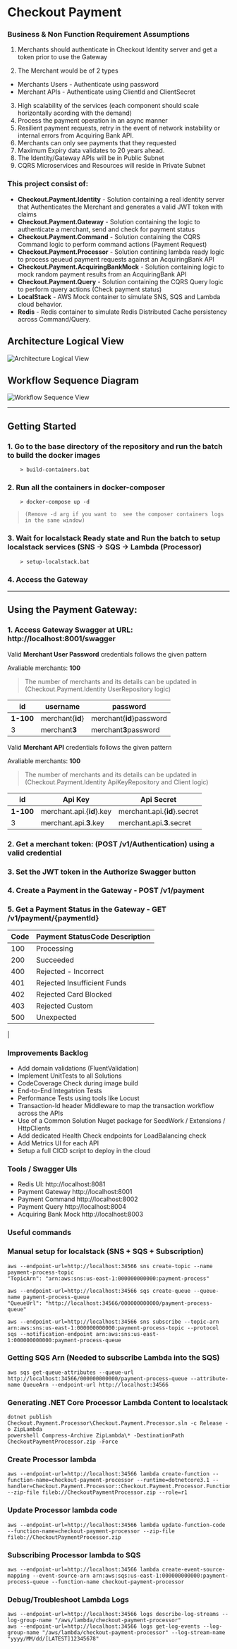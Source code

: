 Checkout Payment
================

### Business & Non Function Requirement Assumptions
1. Merchants should authenticate in Checkout Identity server and get a token prior to use the Gateway

2. The Merchant would be of 2 types
  - Merchants Users - Authenticate using password
  - Merchant APIs - Authenticate using ClientId and ClientSecret 

3. High scalability of the services (each component should scale horizontally acording with the demand)
4. Process the payment operation in an async manner
5. Resilient payment requests, retry in the event of network instability or internal errors from Acquiring Bank API.
6. Merchants can only see payments that they requested
7. Maximum Expiry data validates to 20 years ahead.
8. The Identity/Gateway APIs will be in Public Subnet
9. CQRS Microservices and Resources will reside in Private Subnet

### This project consist of:
* **Checkout.Payment.Identity** - Solution containing a real identity server that Authenticates the Merchant and generates a valid JWT token with claims
* **Checkout.Payment.Gateway** - Solution containing the logic to authenticate a merchant, send and check for payment status
* **Checkout.Payment.Command** - Solution containing the CQRS Command logic to perform command actions (Payment Request)
* **Checkout.Payment.Processor** - Solution contining lambda ready logic to process qeueud payment requests against an AcquiringBank API
* **Checkout.Payment.AcquiringBankMock** - Solution containing logic to mock random payment results from an AcquiringBank API
* **Checkout.Payment.Query** - Solution containing the CQRS Query logic to perform query actions (Check payment status)
* **LocalStack** - AWS Mock container to simulate SNS, SQS and Lambda cloud behavior.
* **Redis** - Redis container to simulate Redis Distributed Cache persistency across Command/Query.

## Architecture Logical View
![Architecture Logical View](./documents/ArchitectureLogicView.svg)

## Workflow Sequence Diagram

![Workflow Sequence View](./documents/SequenceOverview.svg)

----
## Getting Started

### 1. Go to the base directory of the repository and run the batch to build the docker images
```
	> build-containers.bat 
```
### 2. Run all the containers in docker-composer 
```
	> docker-compose up -d
```
>`(Remove -d arg if you want to  see the composer containers logs in the same window)`

### 3. Wait for localstack **Ready** state and Run the batch to setup localstack services (SNS -> SQS -> Lambda (Processor)
```
	> setup-localstack.bat
```
### 4. Access the Gateway  
-----
## Using the Payment Gateway:

### 1. Access Gateway Swagger at URL: http://localhost:8001/swagger
Valid **Merchant User Password** credentials follows the given pattern

Avaliable merchants: **100**
> The number of merchants and its details can be updated in (Checkout.Payment.Identity UserRepository logic)

| id | username | password |
| -- | -------- | -------- |
| **1-100** | merchant{**id**} | merchant{**id**}password |
| 3 | merchant**3** | merchant**3**password |


Valid **Merchant API** credentials follows the given pattern

Avaliable merchants: **100**
> The number of merchants and its details can be updated in (Checkout.Payment.Identity ApiKeyRepository and Client logic)

| id | Api Key | Api Secret |
| -- | ------- | ---------- |
| **1-100** | merchant.api.{**id**}.key | merchant.api.{**id**}.secret |
| 3 | merchant.api.**3**.key | merchant.api.**3**.secret |  

### 2. Get a  merchant token: (POST /v1/Authentication) using a valid credential
### 3. Set the JWT token in the Authorize Swagger button
### 4. Create a Payment in the Gateway - **POST /v1/payment**
### 5. Get a Payment Status in the Gateway - **GET /v1/payment/{paymentId}**

| Code | Payment StatusCode Description |
| ---- | ----------- |
| 100 | Processing |
| 200 | Succeeded |
| 400 | Rejected - Incorrect |
| 401 | Rejected Insufficient Funds |
| 402 | Rejected Card Blocked |
| 403 | Rejected Custom |
| 500 | Unexpected |
|

### **Improvements Backlog**
* Add domain validations (FluentValidation)
* Implement UnitTests to all Solutions
* CodeCoverage Check during image build
* End-to-End Integatrion Tests
* Performance Tests using tools like Locust
* Transaction-Id header Middleware to map the transaction workflow across the APIs
* Use of a Common Solution Nuget package for SeedWork / Extensions / HttpClients
* Add dedicated Health Check endpoints for LoadBalancing check
* Add Metrics UI for each API
* Setup a full CICD script to deploy in the cloud

### **Tools / Swagger UIs**
* Redis UI: http://localhost:8081
* Payment Gateway http://localhost:8001
* Payment Command http://localhost:8002
* Payment Query http://localhost:8004
* Acquiring Bank Mock http://localhost:8003

### **Useful commands**

### Manual setup for localstack (SNS + SQS + Subscription)

```
aws --endpoint-url=http://localhost:34566 sns create-topic --name payment-process-topic
"TopicArn": "arn:aws:sns:us-east-1:000000000000:payment-process"

aws --endpoint-url=http://localhost:34566 sqs create-queue --queue-name payment-process-queue
"QueueUrl": "http://localhost:34566/000000000000/payment-process-queue"

aws --endpoint-url=http://localhost:34566 sns subscribe --topic-arn arn:aws:sns:us-east-1:000000000000:payment-process-topic --protocol sqs --notification-endpoint arn:aws:sns:us-east-1:000000000000:payment-process-queue
```
### Getting SQS Arn (Needed to subscribe Lambda into the SQS)
```
aws sqs get-queue-attributes --queue-url http://localhost:34566/000000000000/payment-process-queue --attribute-name QueueArn --endpoint-url http://localhost:34566
```

### Generating .NET Core Processor Lambda Content to localstack
```
dotnet publish Checkout.Payment.Processor\Checkout.Payment.Processor.sln -c Release -o ZipLambda
powershell Compress-Archive ZipLambda\* -DestinationPath CheckoutPaymentProcessor.zip -Force
```

### Create Processor lambda
```
aws --endpoint-url=http://localhost:34566 lambda create-function --function-name=checkout-payment-processor --runtime=dotnetcore3.1 --handler=Checkout.Payment.Processor::Checkout.Payment.Processor.Function::FunctionHandler --zip-file fileb://CheckoutPaymentProcessor.zip --role=r1
```
### Update Processor lambda code
```
aws --endpoint-url=http://localhost:34566 lambda update-function-code --function-name=checkout-payment-processor --zip-file fileb://CheckoutPaymentProcessor.zip
```

### Subscribing Processor lambda to SQS
```
aws --endpoint-url=http://localhost:34566 lambda create-event-source-mapping --event-source-arn arn:aws:sqs:us-east-1:000000000000:payment-process-queue --function-name checkout-payment-processor
```

### Debug/Troubleshoot Lambda Logs
```
aws --endpoint-url=http://localhost:34566 logs describe-log-streams --log-group-name "/aws/lambda/checkout-payment-processor"
aws --endpoint-url=http://localhost:34566 logs get-log-events --log-group-name "/aws/lambda/checkout-payment-processor" --log-stream-name "yyyy/MM/dd/[LATEST]12345678"
```
